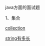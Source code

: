 java方面的面试题

1、集合

[collection](https://github.com/willpyshan13/DailyInterview/blob/master/java/collection.md)

[string有多长](https://github.com/willpyshan13/DailyInterview/blob/master/c++/readme.md)
